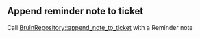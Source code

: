 ## Append reminder note to ticket

Call [BruinRepository::append_note_to_ticket](../../repositories/bruin_repository/append_note_to_ticket.md) with a Reminder note